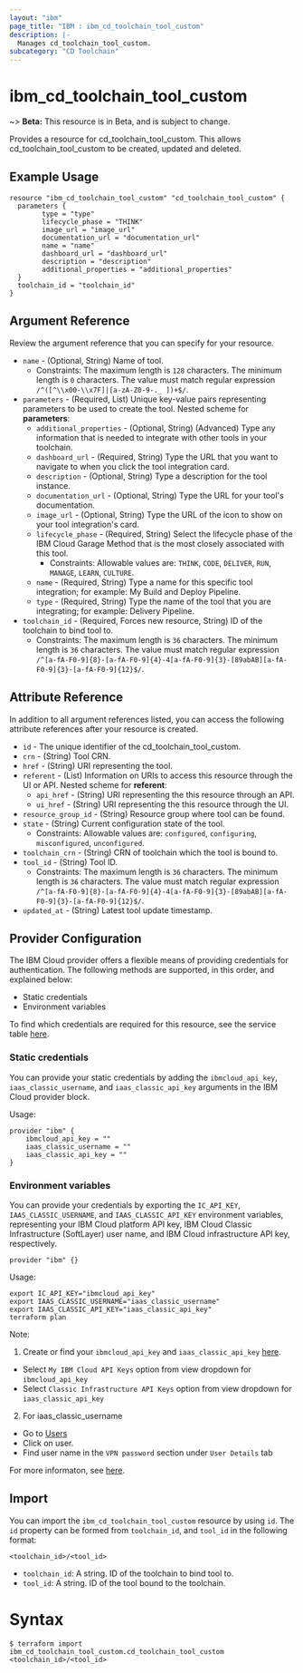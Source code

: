 ```yaml
---
layout: "ibm"
page_title: "IBM : ibm_cd_toolchain_tool_custom"
description: |-
  Manages cd_toolchain_tool_custom.
subcategory: "CD Toolchain"
---
```


# ibm_cd_toolchain_tool_custom

~> **Beta:** This resource is in Beta, and is subject to change.

Provides a resource for cd_toolchain_tool_custom. This allows cd_toolchain_tool_custom to be created, updated and deleted.

## Example Usage

```hcl
resource "ibm_cd_toolchain_tool_custom" "cd_toolchain_tool_custom" {
  parameters {
		type = "type"
		lifecycle_phase = "THINK"
		image_url = "image_url"
		documentation_url = "documentation_url"
		name = "name"
		dashboard_url = "dashboard_url"
		description = "description"
		additional_properties = "additional_properties"
  }
  toolchain_id = "toolchain_id"
}
```

## Argument Reference

Review the argument reference that you can specify for your resource.

* `name` - (Optional, String) Name of tool.
  * Constraints: The maximum length is `128` characters. The minimum length is `0` characters. The value must match regular expression `/^([^\\x00-\\x7F]|[a-zA-Z0-9-._ ])+$/`.
* `parameters` - (Required, List) Unique key-value pairs representing parameters to be used to create the tool.
Nested scheme for **parameters**:
	* `additional_properties` - (Optional, String) (Advanced) Type any information that is needed to integrate with other tools in your toolchain.
	* `dashboard_url` - (Required, String) Type the URL that you want to navigate to when you click the tool integration card.
	* `description` - (Optional, String) Type a description for the tool instance.
	* `documentation_url` - (Optional, String) Type the URL for your tool's documentation.
	* `image_url` - (Optional, String) Type the URL of the icon to show on your tool integration's card.
	* `lifecycle_phase` - (Required, String) Select the lifecycle phase of the IBM Cloud Garage Method that is the most closely associated with this tool.
	  * Constraints: Allowable values are: `THINK`, `CODE`, `DELIVER`, `RUN`, `MANAGE`, `LEARN`, `CULTURE`.
	* `name` - (Required, String) Type a name for this specific tool integration; for example: My Build and Deploy Pipeline.
	* `type` - (Required, String) Type the name of the tool that you are integrating; for example: Delivery Pipeline.
* `toolchain_id` - (Required, Forces new resource, String) ID of the toolchain to bind tool to.
  * Constraints: The maximum length is `36` characters. The minimum length is `36` characters. The value must match regular expression `/^[a-fA-F0-9]{8}-[a-fA-F0-9]{4}-4[a-fA-F0-9]{3}-[89abAB][a-fA-F0-9]{3}-[a-fA-F0-9]{12}$/`.

## Attribute Reference

In addition to all argument references listed, you can access the following attribute references after your resource is created.

* `id` - The unique identifier of the cd_toolchain_tool_custom.
* `crn` - (String) Tool CRN.
* `href` - (String) URI representing the tool.
* `referent` - (List) Information on URIs to access this resource through the UI or API.
Nested scheme for **referent**:
	* `api_href` - (String) URI representing the this resource through an API.
	* `ui_href` - (String) URI representing the this resource through the UI.
* `resource_group_id` - (String) Resource group where tool can be found.
* `state` - (String) Current configuration state of the tool.
  * Constraints: Allowable values are: `configured`, `configuring`, `misconfigured`, `unconfigured`.
* `toolchain_crn` - (String) CRN of toolchain which the tool is bound to.
* `tool_id` - (String) Tool ID.
  * Constraints: The maximum length is `36` characters. The minimum length is `36` characters. The value must match regular expression `/^[a-fA-F0-9]{8}-[a-fA-F0-9]{4}-4[a-fA-F0-9]{3}-[89abAB][a-fA-F0-9]{3}-[a-fA-F0-9]{12}$/`.
* `updated_at` - (String) Latest tool update timestamp.

## Provider Configuration

The IBM Cloud provider offers a flexible means of providing credentials for authentication. The following methods are supported, in this order, and explained below:

- Static credentials
- Environment variables

To find which credentials are required for this resource, see the service table [here](https://cloud.ibm.com/docs/ibm-cloud-provider-for-terraform?topic=ibm-cloud-provider-for-terraform-provider-reference#required-parameters).

### Static credentials

You can provide your static credentials by adding the `ibmcloud_api_key`, `iaas_classic_username`, and `iaas_classic_api_key` arguments in the IBM Cloud provider block.

Usage:
```
provider "ibm" {
    ibmcloud_api_key = ""
    iaas_classic_username = ""
    iaas_classic_api_key = ""
}
```

### Environment variables

You can provide your credentials by exporting the `IC_API_KEY`, `IAAS_CLASSIC_USERNAME`, and `IAAS_CLASSIC_API_KEY` environment variables, representing your IBM Cloud platform API key, IBM Cloud Classic Infrastructure (SoftLayer) user name, and IBM Cloud infrastructure API key, respectively.

```
provider "ibm" {}
```

Usage:
```
export IC_API_KEY="ibmcloud_api_key"
export IAAS_CLASSIC_USERNAME="iaas_classic_username"
export IAAS_CLASSIC_API_KEY="iaas_classic_api_key"
terraform plan
```

Note:

1. Create or find your `ibmcloud_api_key` and `iaas_classic_api_key` [here](https://cloud.ibm.com/iam/apikeys).
  - Select `My IBM Cloud API Keys` option from view dropdown for `ibmcloud_api_key`
  - Select `Classic Infrastructure API Keys` option from view dropdown for `iaas_classic_api_key`
2. For iaas_classic_username
  - Go to [Users](https://cloud.ibm.com/iam/users)
  - Click on user.
  - Find user name in the `VPN password` section under `User Details` tab

For more informaton, see [here](https://registry.terraform.io/providers/IBM-Cloud/ibm/latest/docs#authentication).

## Import

You can import the `ibm_cd_toolchain_tool_custom` resource by using `id`.
The `id` property can be formed from `toolchain_id`, and `tool_id` in the following format:

```
<toolchain_id>/<tool_id>
```
* `toolchain_id`: A string. ID of the toolchain to bind tool to.
* `tool_id`: A string. ID of the tool bound to the toolchain.

# Syntax
```
$ terraform import ibm_cd_toolchain_tool_custom.cd_toolchain_tool_custom <toolchain_id>/<tool_id>
```
